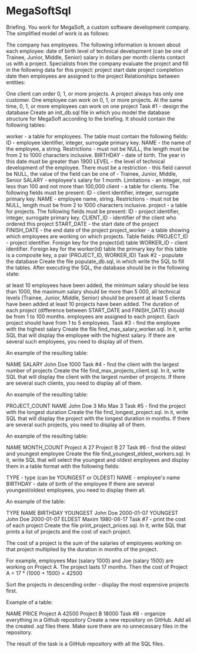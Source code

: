 # MegaSoftSql

Briefing.
You work for MegaSoft, a custom software development company. The simplified model of work is as follows:

The company has employees. The following information is known about each employee:
date of birth
level of technical development (can be one of Trainee, Junior, Middle, Senior)
salary in dollars per month
clients contact us with a project. Specialists from the company evaluate the project and fill in the following data for this project:
project start date
project completion date
then employees are assigned to the project
Relationships between entities:

One client can order 0, 1, or more projects. A project always has only one customer.
One employee can work on 0, 1, or more projects. At the same time, 0, 1, or more employees can work on one project
Task #1 - design the database
Create an init_db.sql file in which you model the database structure for MegaSoft according to the briefing. It should contain the following tables:

worker - a table for employees. The table must contain the following fields:
ID - employee identifier, integer, surrogate primary key.
NAME - the name of the employee, a string. Restrictions - must not be NULL, the length must be from 2 to 1000 characters inclusive.
BIRTHDAY - date of birth. The year in this date must be greater than 1900
LEVEL - the level of technical development of the employee. There must be a restriction - this field cannot be NULL, the value of the field can be one of - Trainee, Junior, Middle, Senior
SALARY - employee's salary for 1 month. Limitations - an integer, not less than 100 and not more than 100,000
client - a table for clients. The following fields must be present:
ID - client identifier, integer, surrogate primary key.
NAME - employee name, string. Restrictions - must not be NULL, length must be from 2 to 1000 characters inclusive.
project - a table for projects. The following fields must be present:
ID - project identifier, integer, surrogate primary key.
CLIENT_ID - identifier of the client who ordered this project
START_DATE - the start date of the project
FINISH_DATE - the end date of the project
project_worker - a table showing which employees are working on which projects. Table fields:
PROJECT_ID - project identifier. Foreign key for the project(id) table
WORKER_ID - client identifier. Foreign key for the worker(id) table
the primary key for this table is a composite key, a pair (PROJECT_ID, WORKER_ID)
Task #2 - populate the database
Create the file populate_db.sql, in which write the SQL to fill the tables. After executing the SQL, the database should be in the following state:

at least 10 employees have been added, the minimum salary should be less than 1000, the maximum salary should be more than 5 000, all technical levels (Trainee, Junior, Middle, Senior) should be present
at least 5 clients have been added
at least 10 projects have been added. The duration of each project (difference between START_DATE and FINISH_DATE) should be from 1 to 100 months.
employees are assigned to each project. Each project should have from 1 to 5 employees.
Task #3 - find the employee with the highest salary
Create the file find_max_salary_worker.sql. In it, write SQL that will display the employee with the highest salary. If there are several such employees, you need to display all of them.

An example of the resulting table:

NAME SALARY
John Doe 1000
Task #4 - find the client with the largest number of projects
Create the file find_max_projects_client.sql. In it, write SQL that will display the client with the largest number of projects. If there are several such clients, you need to display all of them.

An example of the resulting table:

PROJECT_COUNT NAME
John Doe 3
Mix Max 3
Task #5 - find the project with the longest duration
Create the file find_longest_project.sql. In it, write SQL that will display the project with the longest duration in months. If there are several such projects, you need to display all of them.

An example of the resulting table:

NAME MONTH_COUNT
Project A 27
Project B 27
Task #6 - find the oldest and youngest employee
Create the file find_youngest_eldest_workers.sql. In it, write SQL that will select the youngest and oldest employees and display them in a table format with the following fields:

TYPE - type (can be YOUNGEST or OLDEST)
NAME - employee's name
BIRTHDAY - date of birth of the employee
If there are several youngest/oldest employees, you need to display them all.

An example of the table:

TYPE NAME BIRTHDAY
YOUNGEST John Doe 2000-01-07
YOUNGEST John Doe 2000-01-07
ELDEST Maxim 1980-06-17
Task #7 - print the cost of each project
Create the file print_project_prices.sql. In it, write SQL that prints a list of projects and the cost of each project.

The cost of a project is the sum of the salaries of employees working on that project multiplied by the duration in months of the project.

For example, employees Max (salary 1000) and Joe (salary 1500) are working on Project A. The project lasts 17 months. Then the cost of Project A = 17 * (1000 + 1500) = 42500

Sort the projects in descending order - display the most expensive projects first.

Example of a table:

NAME PRICE
Project A 42500
Project B 18000
Task #8 - organize everything in a Github repository
Create a new repository on GitHub. Add all the created .sql files there. Make sure there are no unnecessary files in the repository.

The result of the task is a GitHub repository with all the SQL files.

